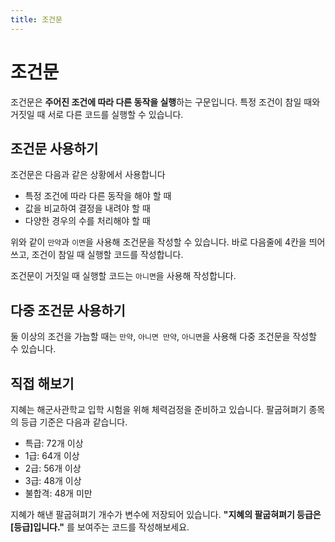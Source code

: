 ```yaml
---
title: 조건문
---
```


<script setup>
import CodeRunner from "../../docs-component/code-runner.vue"
</script>

# 조건문

조건문은 **주어진 조건에 따라 다른 동작을 실행**하는 구문입니다. 특정 조건이 참일 때와 거짓일 때 서로 다른 코드를 실행할 수 있습니다.

## 조건문 사용하기

조건문은 다음과 같은 상황에서 사용합니다

-   특정 조건에 따라 다른 동작을 해야 할 때
-   값을 비교하여 결정을 내려야 할 때
-   다양한 경우의 수를 처리해야 할 때

<CodeRunner code='점수: 85
만약 점수 > 80 이면
    "합격" 보여주기
    "축하드립니다!" 보여주기' />

위와 같이 `만약`과 `이면`을 사용해 조건문을 작성할 수 있습니다. 바로 다음줄에 4칸을 띄어쓰고, 조건이 참일 때 실행할 코드를 작성합니다.

조건문이 거짓일 때 실행할 코드는 `아니면`을 사용해 작성합니다.

<CodeRunner :code='`점수: 75\n
만약 점수 > 80 이면
    "합격" 보여주기
    "축하드립니다!" 보여주기
아니면
    "불합격" 보여주기
    "다음 기회에 도전해주세요!" 보여주기
    "합격 기준은 80점입니다"`' />

## 다중 조건문 사용하기

둘 이상의 조건을 가늠할 때는 `만약`, `아니면 만약`, `아니면`을 사용해 다중 조건문을 작성할 수 있습니다.

<CodeRunner :code='`점수: 75
그레이드: ""\n
만약 점수 >= 90 이면
    그레이드: "A"
아니면 만약 점수 >= 80 이면
    그레이드: "B"
아니면 만약 점수 >= 70 이면
    그레이드: "C"
아니면
    그레이드: "F"\n
"자네는 " + 그레이드 + "등급을 받았네!" 보여주기`' />

## 직접 해보기

지혜는 해군사관학교 입학 시험을 위해 체력검정을 준비하고 있습니다. 팔굽혀펴기 종목의 등급 기준은 다음과 같습니다.

-   특급: 72개 이상
-   1급: 64개 이상
-   2급: 56개 이상
-   3급: 48개 이상
-   불합격: 48개 미만

지혜가 해낸 팔굽혀펴기 개수가 변수에 저장되어 있습니다. **"지혜의 팔굽혀펴기 등급은 [등급]입니다."** 를 보여주는 코드를 작성해보세요.

<CodeRunner :challenge='{
    output: "지혜의 팔굽혀펴기 등급은 2급입니다.",
    answerCode: `팔굽혀펴기_갯수: 56
등급: ""\n
만약 팔굽혀펴기_갯수 >= 72 이면
    등급: "특급"
아니면 만약 팔굽혀펴기_갯수 >= 64 이면
    등급: "1급"
아니면 만약 팔굽혀펴기_갯수 >= 56 이면
    등급: "2급"
아니면 만약 팔굽혀펴기_갯수 >= 48 이면
    등급: "3급"
아니면
    등급: "불합격"\n
"지혜의 팔굽혀펴기 등급은 " + 등급 + "입니다." 보여주기`
}' code="팔굽혀펴기_갯수: 56" />
